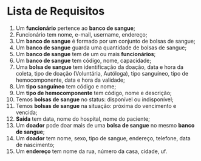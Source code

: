 # Lista de Requisitos

1. Um **funcionário** pertence ao **banco de sangue**;  
2. Funcionário tem nome, e-mail, username, endereço;
3. Um **banco de sangue** é formado por um conjunto de bolsas de sangue;
4. Um **banco de sangue** guarda uma quantidade de bolsas de sangue;
5. Um **banco de sangue** tem de um ou mais **funcionários**;
6. Um **banco de sangue** tem código, nome, capacidade;
7. Uma **bolsa de sangue** tem identificação da doação, data e hora da coleta, tipo de doação (Voluntária, Autóloga), tipo sanguíneo, tipo de hemocomponente, data e hora da validade;
8. Um **tipo sanguíneo** tem código e nome;
9. Um **tipo de hemocomponente** tem código, nome e descrição;
10. Temos **bolsas de sangue** no status: disponível ou indisponível;
11. Temos **bolsas de sangue** na situação: próxima do vencimento e vencida;
12. **Saída** tem data, nome do hospital, nome do paciente;
13. Um **doador** pode doar mais de uma **bolsa de sangue** no mesmo **banco de sangue**;
14. Um **doador** tem nome, sexo, tipo de sangue, endereço, telefone, data de nascimento;
15. Um **endereço** tem nome da rua, número da casa, cidade, uf.
